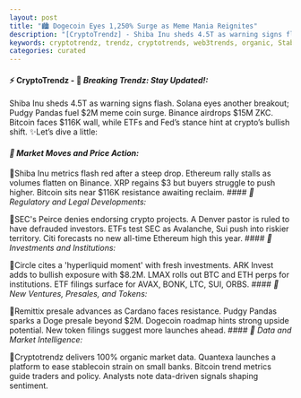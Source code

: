 ```yaml
---
layout: post
title: "🏙️ Dogecoin Eyes 1,250% Surge as Meme Mania Reignites"
description: "[CryptoTrendz] - Shiba Inu sheds 4.5T as warning signs flash. Solana eyes another breakout; Pudgy Pandas fuel $2M meme coin surge. Binance airdrops $15M ZKC. Bitcoin faces $116K wall, while ETFs and Fed’s stance hint at crypto’s bullish shift."
keywords: cryptotrendz, trendz, cryptotrends, web3trends, organic, Stablecoin, Ethereum, Doge, Bitcoin, Cardano, SEC, Trading, Investors, Crypto, ETH
categories: curated
---
```


#### ⚡ CryptoTrendz - 📌 *Breaking Trendz: Stay Updated!:*

Shiba Inu sheds 4.5T as warning signs flash. Solana eyes another breakout; Pudgy Pandas fuel $2M meme coin surge. Binance airdrops $15M ZKC. Bitcoin faces $116K wall, while ETFs and Fed’s stance hint at crypto’s bullish shift. ✨Let’s dive a little:


#### *🔖  Market Moves and Price Action:*  

🔹Shiba Inu metrics flash red after a steep drop. Ethereum rally stalls as volumes flatten on Binance. XRP regains $3 but buyers struggle to push higher. Bitcoin sits near $116K resistance awaiting reclaim. #### *🔖  Regulatory and Legal Developments:*  

🔹SEC's Peirce denies endorsing crypto projects. A Denver pastor is ruled to have defrauded investors. ETFs test SEC as Avalanche, Sui push into riskier territory. Citi forecasts no new all-time Ethereum high this year. #### *🔖  Investments and Institutions:*  

🔹Circle cites a 'hyperliquid moment' with fresh investments. ARK Invest adds to bullish exposure with $8.2M. LMAX rolls out BTC and ETH perps for institutions. ETF filings surface for AVAX, BONK, LTC, SUI, ORBS. #### *🔖  New Ventures, Presales, and Tokens:*  

🔹Remittix presale advances as Cardano faces resistance. Pudgy Pandas sparks a Doge presale beyond $2M. Dogecoin roadmap hints strong upside potential. New token filings suggest more launches ahead. #### *🔖  Data and Market Intelligence:*  

🔹Cryptotrendz delivers 100% organic market data. Quantexa launches a platform to ease stablecoin strain on small banks. Bitcoin trend metrics guide traders and policy. Analysts note data-driven signals shaping sentiment.